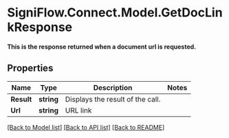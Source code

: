 # SigniFlow.Connect.Model.GetDocLinkResponse
#### This is the response returned when a document url is requested.

## Properties

Name | Type | Description | Notes
------------ | ------------- | ------------- | -------------
**Result** | **string** | Displays the result of the call. | 
**Url** | **string** | URL link | 

[[Back to Model list]](../README.md#documentation-for-models) [[Back to API list]](../README.md#documentation-for-api-endpoints) [[Back to README]](../README.md)

